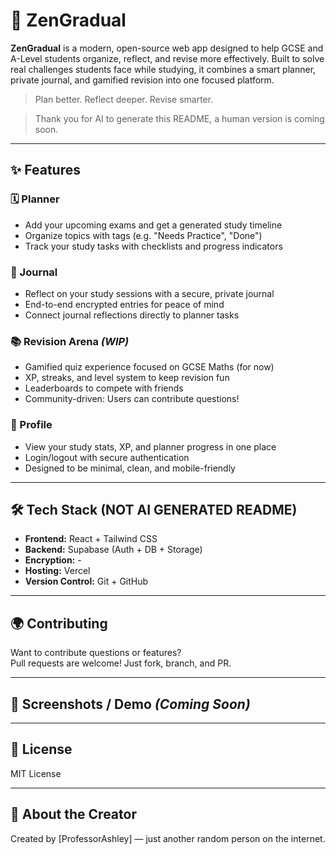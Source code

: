 # 🧠 ZenGradual

**ZenGradual** is a modern, open-source web app designed to help GCSE and A-Level students organize, reflect, and revise more effectively. Built to solve real challenges students face while studying, it combines a smart planner, private journal, and gamified revision into one focused platform.

> Plan better. Reflect deeper. Revise smarter.

> Thank you for AI to generate this README, a human version is coming soon.

---

## ✨ Features

### 🗓 Planner
- Add your upcoming exams and get a generated study timeline
- Organize topics with tags (e.g. "Needs Practice", "Done")
- Track your study tasks with checklists and progress indicators

### 📓 Journal
- Reflect on your study sessions with a secure, private journal
- End-to-end encrypted entries for peace of mind
- Connect journal reflections directly to planner tasks

### 📚 Revision Arena *(WIP)*
- Gamified quiz experience focused on GCSE Maths (for now)
- XP, streaks, and level system to keep revision fun
- Leaderboards to compete with friends
- Community-driven: Users can contribute questions!

### 👤 Profile
- View your study stats, XP, and planner progress in one place
- Login/logout with secure authentication
- Designed to be minimal, clean, and mobile-friendly

---

## 🛠 Tech Stack (NOT AI GENERATED README)

- **Frontend:** React + Tailwind CSS
- **Backend:** Supabase (Auth + DB + Storage)
- **Encryption:** -
- **Hosting:** Vercel
- **Version Control:** Git + GitHub

---

## 🌍 Contributing

Want to contribute questions or features?  
Pull requests are welcome! Just fork, branch, and PR.

---

## 📸 Screenshots / Demo *(Coming Soon)*

---

## 📄 License

MIT License

---

## 🙋 About the Creator

Created by [ProfessorAshley] — just another random person on the internet.

